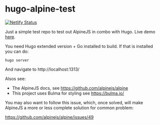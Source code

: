 # hugo-alpine-test

[![Netlify Status](https://api.netlify.com/api/v1/badges/6eb2ac56-7b4d-430e-832e-f644d19b57e3/deploy-status)](https://app.netlify.com/sites/agitated-kilby-da786e/deploys)


Just a simple test repo to test out AlpineJS in combo with Hugo. Live demo [here](https://agitated-kilby-da786e.netlify.com/).

You need Hugo extended version + Go installed to build. If that is installed you can do:

```
hugo server
```

And navigate to http://localhost:1313/

Alsos see:

* The AlpineJS docs, see https://github.com/alpinejs/alpine
* This project uses Bulma for styling see https://bulma.io/

You may also want to follow this issue, which, once solved, will make AlpineJS a more or less complete solution for common problem:

https://github.com/alpinejs/alpine/issues/49
